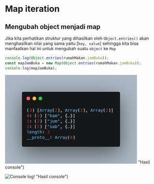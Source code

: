 # Map iteration

## Mengubah object menjadi map

Jika kita perhatikan struktur yang dihasilkan oleh `Object.entries()` akan menghasilkan nilai yang sama yaitu [`key, value`] sehingga kita bisa manfaatkan hal ini untuk mengubah suatu `object` ke `Map`

```javascript
console.log(Object.entries(rumahMakan.jamBuka));
const mapJamBuka = new Map(Object.entries(rumahMakan.jamBuka));
console.log(mapJamBuka);
```

![Console log!](map%20iteration/img/carbon.png) "Hasil console")

![Console log!](/data-structure-js/map%20iteration/img/carbon.png) "Hasil console")
